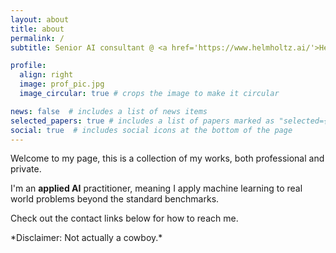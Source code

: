 ```yaml
---
layout: about
title: about
permalink: /
subtitle: Senior AI consultant @ <a href='https://www.helmholtz.ai/'>Helmholtz AI</a>

profile:
  align: right
  image: prof_pic.jpg
  image_circular: true # crops the image to make it circular

news: false  # includes a list of news items
selected_papers: true # includes a list of papers marked as "selected={true}"
social: true  # includes social icons at the bottom of the page
---
```


Welcome to my page, this is a collection of my works, both professional and private. 

I'm an **applied AI** practitioner, meaning I apply machine learning to real 
world problems beyond the standard benchmarks.

Check out the contact links below for how to reach me.

\*Disclaimer: Not actually a cowboy.\*
